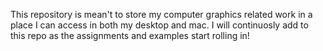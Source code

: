 This repository is mean't to store my computer graphics related work in a place I can access in both my desktop and mac. I will continuosly add to this repo as the assignments and examples start rolling in!
